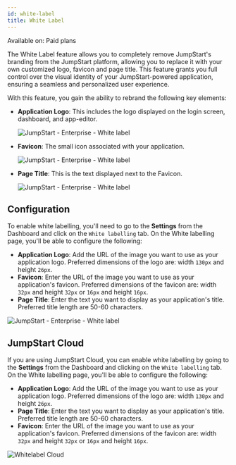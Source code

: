 ```yaml
---
id: white-label
title: White Label
---
```


<div className='badge badge--primary heading-badge'>Available on: Paid plans</div>

The White Label feature allows you to completely remove JumpStart's branding from the JumpStart platform, allowing you to replace it with your own customized logo, favicon and page title. This feature grants you full control over the visual identity of your JumpStart-powered application, ensuring a seamless and personalized user experience.

With this feature, you gain the ability to rebrand the following key elements:

- **Application Logo**: This includes the logo displayed on the login screen, dashboard, and app-editor.

  <div style={{textAlign: 'center'}}>
      <img style={{ marginBottom:'15px'}} className="screenshot-full" src="/img/enterprise/white-label/newdash.png" alt="JumpStart - Enterprise - White label" />
  </div>

- **Favicon**: The small icon associated with your application.

  <div style={{textAlign: 'center'}}>
      <img style={{ marginBottom:'15px'}} className="screenshot-full" src="/img/enterprise/white-label/newfav.png" alt="JumpStart - Enterprise - White label" />
  </div>

- **Page Title**: This is the text displayed next to the Favicon.

  <div style={{textAlign: 'center'}}>
      <img style={{ marginBottom:'15px'}} className="screenshot-full" src="/img/enterprise/white-label/title.png" alt="JumpStart - Enterprise - White label" />
  </div>

## Configuration

To enable white labelling, you'll need to go to the **Settings** from the Dashboard and click on the `White labelling` tab. On the White labelling page, you'll be able to configure the following:

- **Application Logo**: Add the URL of the image you want to use as your application logo. Preferred dimensions of the logo are: width `130px` and height `26px`.
- **Favicon**: Enter the URL of the image you want to use as your application's favicon. Preferred dimensions of the favicon are: width `32px` and height `32px` or `16px` and height `16px`.
- **Page Title**: Enter the text you want to display as your application's title. Preferred title length are 50-60 characters.

<div style={{textAlign: 'center'}}>
    <img style={{ marginBottom:'15px'}} className="screenshot-full" src="/img/enterprise/white-label/whitelabelsettings.png" alt="JumpStart - Enterprise - White label" />
</div>

<div style={{paddingTop:'24px', paddingBottom:'24px'}}>

## JumpStart Cloud

If you are using JumpStart Cloud, you can enable white labelling by going to the **Settings** from the Dashboard and clicking on the `White labelling` tab. On the White labelling page, you'll be able to configure the following:

- **Application Logo**: Add the URL of the image you want to use as your application logo. Preferred dimensions of the logo are: width `130px` and height `26px`.
- **Page Title**: Enter the text you want to display as your application's title. Preferred title length are 50-60 characters.
- **Favicon**: Enter the URL of the image you want to use as your application's favicon. Preferred dimensions of the favicon are: width `32px` and height `32px` or `16px` and height `16px`.

<div style={{textAlign: 'center'}}>
    <img style={{ marginBottom:'15px'}} className="screenshot-full" src="/img/enterprise/white-label/whitecloud.png" alt="Whitelabel Cloud" />
</div>

</div>

